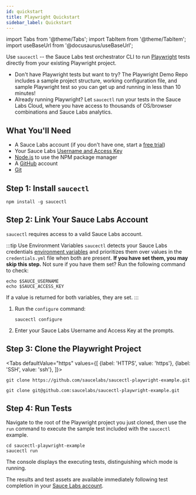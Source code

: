 ```yaml
---
id: quickstart
title: Playwright Quickstart
sidebar_label: Quickstart
---
```


import Tabs from '@theme/Tabs';
import TabItem from '@theme/TabItem';
import useBaseUrl from '@docusaurus/useBaseUrl';

Use `saucectl` -- the Sauce Labs test orchestrator CLI to run [Playwright](https://github.com/microsoft/playwright) tests directly from your existing Playwright project.

- Don't have Playwright tests but want to try? The Playwright Demo Repo includes a sample project structure, working configuration file, and sample Playwright test so you can get up and running in less than 10 minutes!
- Already running Playwright? Let `saucectl` run your tests in the Sauce Labs Cloud, where you have access to thousands of OS/browser combinations and Sauce Labs analytics.

## What You'll Need

- A Sauce Labs account (if you don't have one, start a [free trial](https://saucelabs.com/sign-up))
- Your Sauce Labs [Username and Access Key](https://app.saucelabs.com/user-settings)
- [Node.js](https://nodejs.org/en/) to use the NPM package manager
- A [GitHub](https://github.com/signup?ref_cta=Sign+up&ref_loc=header+logged+out&ref_page=%2F&source=header-home) account
- [Git](https://git-scm.com/downloads)

## Step 1: Install `saucectl`

```
npm install -g saucectl
```

## Step 2: Link Your Sauce Labs Account

`saucectl` requires access to a valid Sauce Labs account.

:::tip Use Environment Variables
`saucectl` detects your Sauce Labs credentials [environment variables](/basics/environment-variables) and prioritizes them over values in the `credentials.yml` file when both are present. **If you have set them, you may skip this step.** Not sure if you have them set? Run the following command to check:

```
echo $SAUCE_USERNAME
echo $SAUCE_ACCESS_KEY
```

If a value is returned for both variables, they are set.
:::

1. Run the `configure` command:

   ```
   saucectl configure
   ```

1. Enter your Sauce Labs Username and Access Key at the prompts.

## Step 3: Clone the Playwright Project

<Tabs
defaultValue="https"
values={[
{label: 'HTTPS', value: 'https'},
{label: 'SSH', value: 'ssh'},
]}>

<TabItem value="https">

```
git clone https://github.com/saucelabs/saucectl-playwright-example.git
```

</TabItem>
<TabItem value="ssh">

```
git clone git@github.com:saucelabs/saucectl-playwright-example.git
```

</TabItem>
</Tabs>

## Step 4: Run Tests

Navigate to the root of the Playwright project you just cloned, then use the `run` command to execute the sample test included with the `saucectl` example.

```
cd saucectl-playwright-example
saucectl run
```

The console displays the executing tests, distinguishing which mode is running.

The results and test assets are available immediately following test completion in your [Sauce Labs account](https://app.saucelabs.com/dashboard/tests/vdc).
